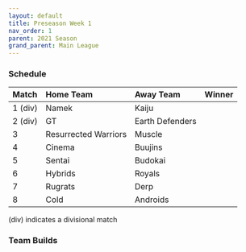```yaml
---
layout: default
title: Preseason Week 1
nav_order: 1
parent: 2021 Season
grand_parent: Main League
---
```

### Schedule

|Match          |  Home Team            | Away Team        | Winner          |
| :-------------| :---------------------| :----------------| :---------------|
| 1 (div)       | Namek                 | Kaiju            |         |
| 2 (div)       |  GT                   | Earth Defenders  |          |
| 3             | Resurrected Warriors  | Muscle           |           |
| 4             | Cinema                | Buujins          |            |
| 5             | Sentai                | Budokai          |  |
| 6             | Hybrids               | Royals           |             |
| 7             | Rugrats               | Derp             |  | 
| 8             | Cold                  | Androids         |     |

(div) indicates a divisional match

### Team Builds
	 	 	 	 	 	 	 